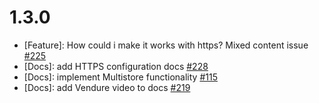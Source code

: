 # 1.3.0

* [Feature]: How could i make it works with https? Mixed content issue [#225](https://github.com/vuestorefront-community/vendure/issues/225)
* [Docs]: add HTTPS configuration docs [#228](https://github.com/vuestorefront-community/vendure/issues/228)
* [Docs]: implement Multistore functionality [#115](https://github.com/vuestorefront-community/vendure/issues/115)
* [Docs]: add Vendure video to docs [#219](https://github.com/vuestorefront-community/vendure/issues/219)
